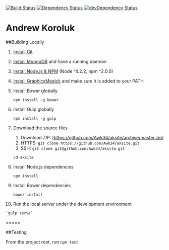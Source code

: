 [![Build Status](https://api.travis-ci.org/Awk34/aksite.svg)](https://travis-ci.org/Awk34/aksite)
[![Dependency Status](https://david-dm.org/awk34/aksite.svg)](https://david-dm.org/awk34/aksite)
[![devDependency Status](https://david-dm.org/awk34/aksite/dev-status.svg)](https://david-dm.org/awk34/aksite#info=devDependencies)

Andrew Koroluk
===================

##Building Locally
1. [Install Git](http://www.git-scm.com/downloads)

2. [Install MongoDB](https://www.mongodb.org/downloads) and have a running daemon
	
3. [Install Node.js & NPM](http://nodejs.org/download/) (Node ^4.2.2, npm ^2.0.0)

4. [Install GraphicsMagick](http://www.graphicsmagick.org/) and make sure it is added to your PATH

5. Install Bower globally

	`npm install -g bower`

6. Install Gulp globally

	`npm install -g gulp`

7. Download the source files
    1. Download ZIP: [https://github.com/Awk34/aksite/archive/master.zip]
    2. HTTPS:  `git clone https://github.com/Awk34/aksite.git`
    3. SSH: `git clone git@github.com:Awk34/aksite.git`
	
	`cd aksite`
	
8. Install Node.js dependencies

	`npm install`

9. Install Bower dependencies

	`bower install`
	
10.  Run the local server under the development environment

	`gulp serve`

=====

##Testing

From the project root, run `npm test`

